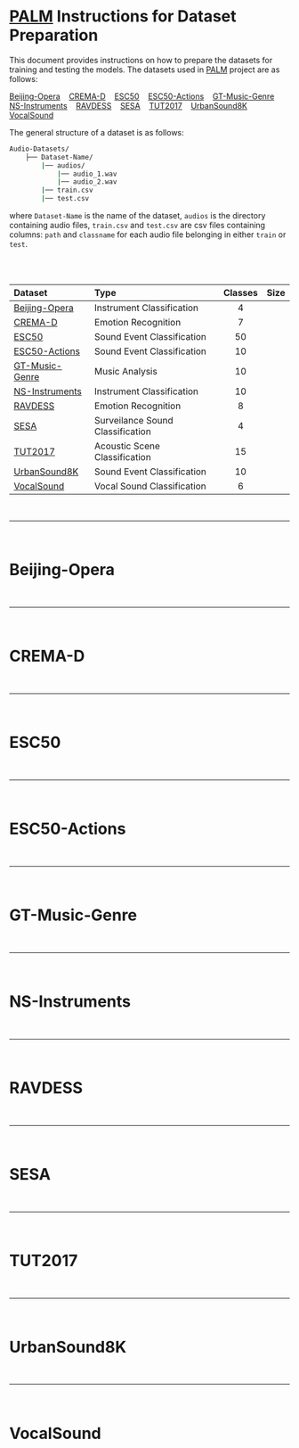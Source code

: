 <h1 id="dataset"><a href="https://github.com/asif-hanif/palm">PALM</a> Instructions for Dataset Preparation</h1>

This document provides instructions on how to prepare the datasets for training and testing the models. The datasets used in [PALM](https://github.com/asif-hanif/palm) project are as follows: 


[Beijing-Opera](https://compmusic.upf.edu/bo-perc-dataset)&nbsp;&nbsp;&nbsp;
[CREMA-D](https://github.com/CheyneyComputerScience/CREMA-D)&nbsp;&nbsp;&nbsp;
[ESC50](https://github.com/karolpiczak/ESC-50)&nbsp;&nbsp;&nbsp; 
[ESC50-Actions](https://github.com/karolpiczak/ESC-50)&nbsp;&nbsp;&nbsp;
[GT-Music-Genre](https://www.kaggle.com/datasets/andradaolteanu/gtzan-dataset-music-genre-classification)&nbsp;&nbsp;&nbsp;
[NS-Instruments](https://magenta.tensorflow.org/datasets/nsynth)&nbsp;&nbsp;&nbsp;
[RAVDESS](https://zenodo.org/records/1188976#.YFZuJ0j7SL8)&nbsp;&nbsp;&nbsp;
[SESA](https://zenodo.org/records/3519845)&nbsp;&nbsp;&nbsp;
[TUT2017](https://zenodo.org/records/400515)&nbsp;&nbsp;&nbsp;
[UrbanSound8K](https://urbansounddataset.weebly.com/urbansound8k.html)&nbsp;&nbsp;&nbsp;
[VocalSound](https://github.com/YuanGongND/vocalsound)&nbsp;&nbsp;&nbsp;


The general structure of a dataset is as follows:

```bash
Audio-Datasets/
    ├── Dataset-Name/
        |── audios/
            |── audio_1.wav
            |── audio_2.wav
        |── train.csv
        |── test.csv
 ```

where `Dataset-Name` is the name of the dataset, `audios` is the directory containing audio files, `train.csv` and `test.csv` are csv files containing columns: `path` and `classname` for each audio file belonging in either `train` or `test`. 

<br>
<br>

| Dataset | Type | Classes | Size |
|:-- |:-- |:--: |:--: |
| [Beijing-Opera](#beijing-opera) | Instrument Classification | 4 |
| [CREMA-D](#crema-d) | Emotion Recognition | 7 | 
| [ESC50](#esc50) | Sound Event Classification | 50 | 
| [ESC50-Actions](#esc50-actions) | Sound Event Classification | 10 | 
| [GT-Music-Genre](#gt-music-genre) | Music Analysis | 10 | 
| [NS-Instruments](#ns-instruments) | Instrument Classification | 10 | 
| [RAVDESS](#ravdess) | Emotion Recognition | 8 | 
| [SESA](#sesa) | Surveilance Sound Classification | 4 | 
| [TUT2017](#tut2017) | Acoustic Scene Classification | 15 | 
| [UrbanSound8K](#urbansound8k) | Sound Event Classification | 10 | 
| [VocalSound](#vocalsound) | Vocal Sound Classification | 6 | 

<br>
<hr>
<br>

# Beijing-Opera


<br>
<hr>
<br>

# CREMA-D


<br>
<hr>
<br>

# ESC50


<br>
<hr>
<br>

# ESC50-Actions


<br>
<hr>
<br>

# GT-Music-Genre


<br>
<hr>
<br>

# NS-Instruments


<br>
<hr>
<br>

# RAVDESS


<br>
<hr>
<br>

# SESA


<br>
<hr>
<br>

# TUT2017


<br>
<hr>
<br>

# UrbanSound8K



<br>
<hr>
<br>

# VocalSound


